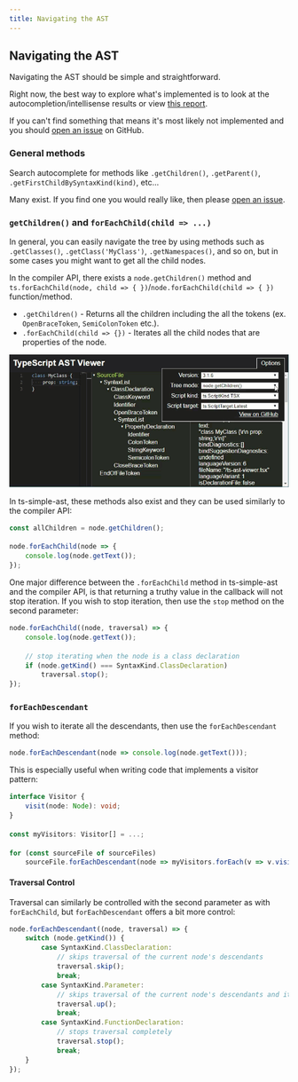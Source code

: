 ```yaml
---
title: Navigating the AST
---
```


## Navigating the AST

Navigating the AST should be simple and straightforward.

Right now, the best way to explore what's implemented is to look at the autocompletion/intellisense results
or view [this report](https://github.com/dsherret/ts-simple-ast/blob/master/wrapped-nodes.md).

If you can't find something that means it's most likely not implemented and you should [open an issue](https://github.com/dsherret/ts-simple-ast/issues) on GitHub.

### General methods

Search autocomplete for methods like `.getChildren()`, `.getParent()`, `.getFirstChildBySyntaxKind(kind)`, etc...

Many exist. If you find one you would really like, then please [open an issue](https://github.com/dsherret/ts-simple-ast/issues).

### `getChildren()` and `forEachChild(child => ...)`

In general, you can easily navigate the tree by using methods such as `.getClasses()`, `.getClass('MyClass')`, `.getNamespaces()`, and so on, but in some cases you might want to get all the child nodes.

In the compiler API, there exists a `node.getChildren()` method and `ts.forEachChild(node, child => { })`/`node.forEachChild(child => { })` function/method.

* `.getChildren()` - Returns all the children including the all the tokens (ex. `OpenBraceToken`, `SemiColonToken` etc.).
* `.forEachChild(child => {})` - Iterates all the child nodes that are properties of the node.

[![getChildren vs forEachChild](images/getChildrenVsForEachChild.gif)](http://ts-ast-viewer.com)

In ts-simple-ast, these methods also exist and they can be used similarly to the compiler API:

```ts
const allChildren = node.getChildren();

node.forEachChild(node => {
    console.log(node.getText());
});
```

One major difference between the `.forEachChild` method in ts-simple-ast and the compiler API, is that returning a truthy value in the callback will not stop iteration. If you wish to stop iteration, then use the `stop` method on the second parameter:

```ts
node.forEachChild((node, traversal) => {
    console.log(node.getText());

    // stop iterating when the node is a class declaration
    if (node.getKind() === SyntaxKind.ClassDeclaration)
        traversal.stop();
});
```

### `forEachDescendant`

If you wish to iterate all the descendants, then use the `forEachDescendant` method:

```ts
node.forEachDescendant(node => console.log(node.getText()));
```

This is especially useful when writing code that implements a visitor pattern:

```ts ignore-error: 1109, setup: let sourceFiles: SourceFile[];
interface Visitor {
    visit(node: Node): void;
}

const myVisitors: Visitor[] = ...;

for (const sourceFile of sourceFiles)
    sourceFile.forEachDescendant(node => myVisitors.forEach(v => v.visit(node)));
```

#### Traversal Control

Traversal can similarly be controlled with the second parameter as with `forEachChild`, but
`forEachDescendant` offers a bit more control:

```ts
node.forEachDescendant((node, traversal) => {
    switch (node.getKind()) {
        case SyntaxKind.ClassDeclaration:
            // skips traversal of the current node's descendants
            traversal.skip();
            break;
        case SyntaxKind.Parameter:
            // skips traversal of the current node's descendants and its siblings and all their descendants
            traversal.up();
            break;
        case SyntaxKind.FunctionDeclaration:
            // stops traversal completely
            traversal.stop();
            break;
    }
});
```

